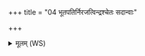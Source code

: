 +++
title = "04 भूतपतिर्निरजत्विन्द्रश्चेतः सदान्वाः"

+++
<details><summary>मूलम् (WS)</summary>

भूतपतिर्निरजत्विन्द्रश्चेतः सदान्वाः ।  
गृहस्य बुध्न आसीनास्ता वज्रेणाधि तिष्ठतु ॥ ४ ॥
</details>